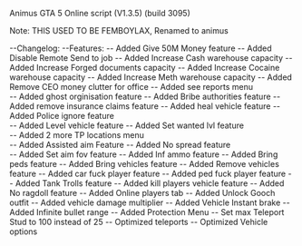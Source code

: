 
Animus GTA 5 Online script (V1.3.5)
(build 3095)

Note: THIS USED TO BE FEMBOYLAX, Renamed to animus

--Changelog:
    --Features:
        -- Added Give 50M Money feature
        -- Added Disable Remote Send to job
        -- Added Increase Cash warehouse capacity
        -- Added Increase Forged documents capacity
        -- Added Increase Cocaine warehouse capacity
        -- Added Increase Meth warehouse capacity
        -- Added Remove CEO money clutter for office
        -- Added see reports menu    
        -- Added ghost orginisation feature
        -- Added Bribe authorities feature 
        -- Added remove insurance claims feature
        -- Added heal vehicle feature
        -- Added Police ignore feature  
        -- Added Level vehicle feature
        -- Added Set wanted lvl feature      
        -- Added 2 more TP locations menu   
        -- Added Assisted aim Feature 
        -- Added No spread feature    
        -- Added Set aim fov feature 
        -- Added Inf ammo feature 
        -- Added Bring peds feature 
        -- Added Bring vehicles feature
        -- Added Remove vehicles feature
        -- Added car fuck player feature
        -- Added ped fuck player feature
        -- Added Tank Trolls feature
        -- Added kill players vehicle feature
        -- Added No ragdoll feature 
        -- Added Online players tab 
        -- Added Unlock Gooch outfit
        -- Added vehicle damage multiplier
        -- Added Vehicle Instant brake
        -- Added Infinite bullet range
        -- Added Protection Menu
        -- Set max Teleport Stud to 100 instead of 25
        -- Optimized teleports
        -- Optimized Vehicle options
        
